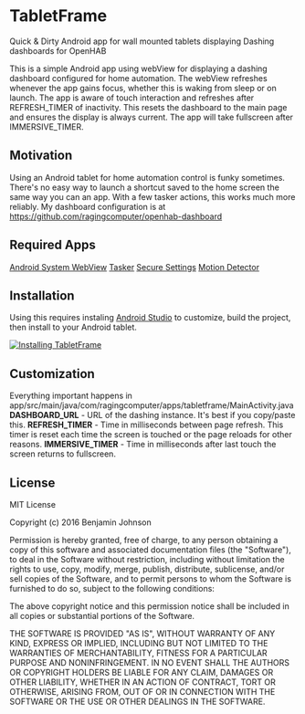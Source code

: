 # TabletFrame
Quick & Dirty Android app for wall mounted tablets displaying Dashing dashboards for OpenHAB

This is a simple Android app using webView for displaying a dashing dashboard configured for home automation. The webView refreshes whenever the app gains focus, whether this is waking from sleep or on launch. The app is aware of touch interaction and refreshes after REFRESH_TIMER of inactivity. This resets the dashboard to the main page and ensures the display is always current. The app will take fullscreen after IMMERSIVE_TIMER.

## Motivation

Using an Android tablet for home automation control is funky sometimes. There's no easy way to launch a shortcut saved to the home screen the same way you can an app. With a few tasker actions, this works much more reliably.
My dashboard configuration is at https://github.com/ragingcomputer/openhab-dashboard

## Required Apps
[Android System WebView](https://play.google.com/store/apps/details?id=com.google.android.webview)
[Tasker](https://play.google.com/store/apps/details?id=net.dinglisch.android.taskerm)
[Secure Settings](https://play.google.com/store/apps/details?id=com.intangibleobject.securesettings.plugin)
[Motion Detector](https://play.google.com/store/apps/details?id=org.motion.detector)

## Installation
Using this requires instaling [Android Studio](https://developer.android.com/studio/index.html) to customize, build the project, then install to your Android tablet.

[![Installing TabletFrame](http://img.youtube.com/vi/rn-UsMa9kLM/0.jpg)](http://www.youtube.com/watch?v=rn-UsMa9kLM "Installing TabletFrame")

## Customization
Everything important happens in app/src/main/java/com/ragingcomputer/apps/tabletframe/MainActivity.java
**DASHBOARD_URL** - URL of the dashing instance. It's best if you copy/paste this.
**REFRESH_TIMER** - Time in milliseconds between page refresh. This timer is reset each time the screen is touched or the page reloads for other reasons.
**IMMERSIVE_TIMER** - Time in milliseconds after last touch the screen returns to fullscreen.

## License

MIT License

Copyright (c) 2016 Benjamin Johnson

Permission is hereby granted, free of charge, to any person obtaining a copy
of this software and associated documentation files (the "Software"), to deal
in the Software without restriction, including without limitation the rights
to use, copy, modify, merge, publish, distribute, sublicense, and/or sell
copies of the Software, and to permit persons to whom the Software is
furnished to do so, subject to the following conditions:

The above copyright notice and this permission notice shall be included in all
copies or substantial portions of the Software.

THE SOFTWARE IS PROVIDED "AS IS", WITHOUT WARRANTY OF ANY KIND, EXPRESS OR
IMPLIED, INCLUDING BUT NOT LIMITED TO THE WARRANTIES OF MERCHANTABILITY,
FITNESS FOR A PARTICULAR PURPOSE AND NONINFRINGEMENT. IN NO EVENT SHALL THE
AUTHORS OR COPYRIGHT HOLDERS BE LIABLE FOR ANY CLAIM, DAMAGES OR OTHER
LIABILITY, WHETHER IN AN ACTION OF CONTRACT, TORT OR OTHERWISE, ARISING FROM,
OUT OF OR IN CONNECTION WITH THE SOFTWARE OR THE USE OR OTHER DEALINGS IN THE
SOFTWARE.